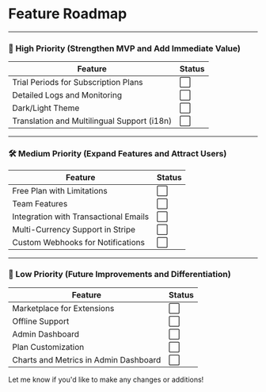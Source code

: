 # **Feature Roadmap**

---

### **🔧 High Priority (Strengthen MVP and Add Immediate Value)**

| **Feature**                                        | **Status** |
|----------------------------------------------------|------------|
| Trial Periods for Subscription Plans               | ⬜         |
| Detailed Logs and Monitoring                       | ⬜         |
| Dark/Light Theme                                   | ⬜         |
| Translation and Multilingual Support (i18n)        | ⬜         |

---

### **🛠️ Medium Priority (Expand Features and Attract Users)**

| **Feature**                                        | **Status** |
|----------------------------------------------------|------------|
| Free Plan with Limitations                         | ⬜         |
| Team Features                                      | ⬜         |
| Integration with Transactional Emails              | ⬜         |
| Multi-Currency Support in Stripe                   | ⬜         |
| Custom Webhooks for Notifications                  | ⬜         |

---

### **🚀 Low Priority (Future Improvements and Differentiation)**

| **Feature**                                        | **Status** |
|----------------------------------------------------|------------|
| Marketplace for Extensions                         | ⬜         |
| Offline Support                                    | ⬜         |
| Admin Dashboard                                    | ⬜         |
| Plan Customization                                 | ⬜         |
| Charts and Metrics in Admin Dashboard              | ⬜         |

Let me know if you'd like to make any changes or additions!